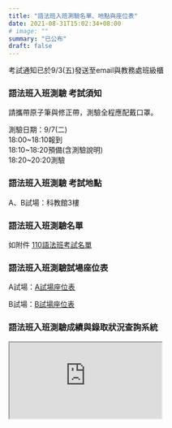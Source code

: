 ```yaml
---
title: "語法班入班測驗名單、地點與座位表"
date: 2021-08-31T15:02:34+08:00
# image: ""
summary: "已公布"
draft: false
---
```

考試通知已於9/3(五)發送至email與教務處班級櫃

### 語法班入班測驗 考試須知

請攜帶原子筆與修正帶，測驗全程應配戴口罩。

測驗日期：9/7(二)  
18:00~18:10報到    
18:10~18:20預備(含測驗說明)    
18:20~20:20測驗 

### 語法班入班測驗 考試地點

A、B試場：科教館3樓

### 語法班入班測驗名單

如附件 [110語法班考試名單](https://drive.google.com/file/d/1BBxYfhVbZ1R5fRI2uolYQIqwJKanMZWx/view?usp=sharing)

### 語法班入班測驗試場座位表

A試場：[A試場座位表](https://drive.google.com/file/d/1IWdlA6BvB2hXuicryQNPAd_CBf3MmdK9/view?usp=sharing)

B試場：[B試場座位表](https://drive.google.com/file/d/1XxWsvWQlVMMuzxW8ydexfw-4AL9xTzqQ/view?usp=sharing)

### 語法班入班測驗成績與錄取狀況查詢系統


<div class="embed-responsive embed-responsive-16by9">
  <iframe class="embed-responsive-item" src="https://script.google.com/macros/s/AKfycby8HHYjkJsJibaNhtX1sR25lSjefqTTFmTcB4ftIlwUleOSlR0FnhJ-La67rwexF72qdA/exec" target="_top"></iframe>
</div>